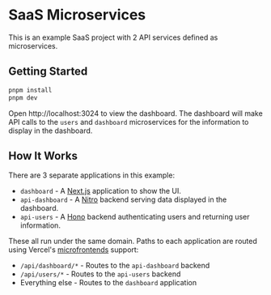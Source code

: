 # SaaS Microservices

This is an example SaaS project with 2 API services defined as microservices.

## Getting Started

```sh
pnpm install
pnpm dev
```

Open http://localhost:3024 to view the dashboard. The dashboard will make API calls
to the `users` and `dashboard` microservices for the information to display in the
dashboard.

## How It Works

There are 3 separate applications in this example:

- `dashboard` - A [Next.js](https://nextjs.org/) application to show the UI.
- `api-dashboard` - A [Nitro](https://nitro.build/) backend serving data displayed in the dashboard.
- `api-users` - A [Hono](https://hono.dev/) backend authenticating users and returning user information.

These all run under the same domain. Paths to each application are routed using Vercel's [microfrontends](https://vercel.com/docs/microfrontends) support:

- `/api/dashboard/*` - Routes to the `api-dashboard` backend
- `/api/users/*` - Routes to the `api-users` backend
- Everything else - Routes to the `dashboard` application
